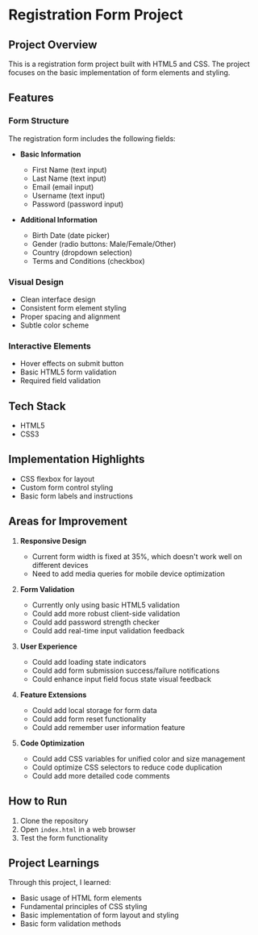 # Registration Form Project

## Project Overview

This is a registration form project built with HTML5 and CSS. The project focuses on the basic implementation of form elements and styling.

## Features

### Form Structure

The registration form includes the following fields:

- **Basic Information**

  - First Name (text input)
  - Last Name (text input)
  - Email (email input)
  - Username (text input)
  - Password (password input)

- **Additional Information**
  - Birth Date (date picker)
  - Gender (radio buttons: Male/Female/Other)
  - Country (dropdown selection)
  - Terms and Conditions (checkbox)

### Visual Design

- Clean interface design
- Consistent form element styling
- Proper spacing and alignment
- Subtle color scheme

### Interactive Elements

- Hover effects on submit button
- Basic HTML5 form validation
- Required field validation

## Tech Stack

- HTML5
- CSS3

## Implementation Highlights

- CSS flexbox for layout
- Custom form control styling
- Basic form labels and instructions

## Areas for Improvement

1. **Responsive Design**

   - Current form width is fixed at 35%, which doesn't work well on different devices
   - Need to add media queries for mobile device optimization

2. **Form Validation**

   - Currently only using basic HTML5 validation
   - Could add more robust client-side validation
   - Could add password strength checker
   - Could add real-time input validation feedback

3. **User Experience**

   - Could add loading state indicators
   - Could add form submission success/failure notifications
   - Could enhance input field focus state visual feedback

4. **Feature Extensions**

   - Could add local storage for form data
   - Could add form reset functionality
   - Could add remember user information feature

5. **Code Optimization**
   - Could add CSS variables for unified color and size management
   - Could optimize CSS selectors to reduce code duplication
   - Could add more detailed code comments

## How to Run

1. Clone the repository
2. Open `index.html` in a web browser
3. Test the form functionality

## Project Learnings

Through this project, I learned:

- Basic usage of HTML form elements
- Fundamental principles of CSS styling
- Basic implementation of form layout and styling
- Basic form validation methods
